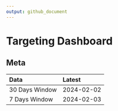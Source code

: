 ```yaml
---
output: github_document
---
```


# Targeting Dashboard



## Meta


|Data           |Latest     |
|:--------------|:----------|
|30 Days Window |2024-02-02 |
|7 Days Window  |2024-02-03 |
